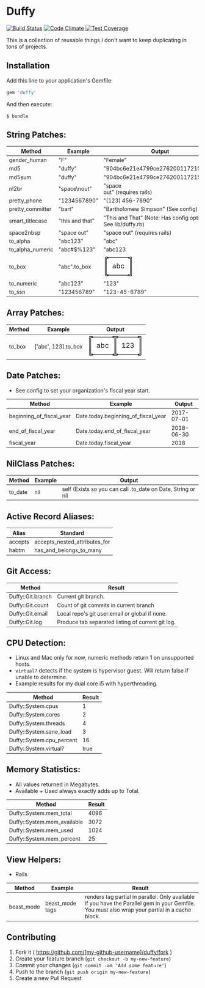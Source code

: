 # Duffy

[![Build Status](https://travis-ci.org/duffyjp/duffy.svg?branch=master)](https://travis-ci.org/duffyjp/duffy)
[![Code Climate](https://codeclimate.com/github/duffyjp/duffy/badges/gpa.svg)](https://codeclimate.com/github/duffyjp/duffy)
[![Test Coverage](https://codeclimate.com/github/duffyjp/duffy/badges/coverage.svg)](https://codeclimate.com/github/duffyjp/duffy/coverage)

This is a collection of reusable things I don't want to keep duplicating in tons of projects.

## Installation

Add this line to your application's Gemfile:

```ruby
gem 'duffy'
```

And then execute:
```shell
$ bundle
```

## String Patches:

Method            | Example         | Output
------------------|-----------------|-------
gender_human      | "F"             | "Female"
md5               | "duffy"         | "904bc6e21e4799ce276200117215b88b"
md5sum            | "duffy"         | "904bc6e21e4799ce276200117215b88b"
nl2br             | "space\nout"    | "space<br/>out"  (requires rails)
pretty_phone      | "1234567890"    | "(123) 456-7890" 
pretty_committer  | "bart"          | "Bartholomew Simpson" (See config)
smart_titlecase   | "this and that" | "This and That" (Note: Has config options. See lib/duffy.rb)
space2nbsp        | "space out"     | "space&nbsp;out" (requires rails)
to_alpha          | "abc123"        | "abc"
to_alpha_numeric  | "abc#$%123"     | "abc123
to_box            | "abc".to_box    | ![Example](doc/abc.png)
to_numeric        | "abc123"        | "123"
to_ssn            | "123456789"     | "123-45-6789"


## Array Patches:
Method            | Example                | Output
------------------|------------------------|-------
to_box            | ['abc', 123].to_box    | ![Example](doc/abc123.png)


## Date Patches:
* See config to set your organization's fiscal year start.

Method                   | Example                             | Output
-------------------------|-------------------------------------|-------
beginning_of_fiscal_year | Date.today.beginning_of_fiscal_year | 2017-07-01
end_of_fiscal_year       | Date.today.end_of_fiscal_year       | 2018-06-30
fiscal_year              | Date.today.fiscal_year              | 2018


## NilClass Patches:

Method            | Example         | Output
------------------|-----------------|-------
to_date           | nil             | self (Exists so you can call .to_date on Date, String or nil


## Active Record Aliases:

Alias             | Standard
------------------|---------
accepts           | accepts_nested_attributes_for
habtm             | has_and_belongs_to_many


## Git Access:

Method              |   Result
--------------------|---------
Duffy::Git.branch   | Current git branch.
Duffy::Git.count    | Count of git commits in current branch
Duffy::Git.email    | Local repo's git user.email or global if none.
Duffy::Git.log      | Produce tab separated listing of current git log.


## CPU Detection:
* Linux and Mac only for now, numeric methods return 1 on unsupported hosts.
* `virtual?` detects if the system is hypervisor guest. Will return false if unable to determine.
* Example results for my dual core i5 with hyperthreading.

Method    |   Result
----------|---------
Duffy::System.cpus       | 1
Duffy::System.cores      | 2
Duffy::System.threads    | 4
Duffy::System.sane_load  | 3
Duffy::System.cpu_percent| 16
Duffy::System.virtual?   | true

## Memory Statistics:
* All values returned in Megabytes.
* Available + Used always exactly adds up to Total.

Method    |   Result
----------|---------
Duffy::System.mem_total       | 4096
Duffy::System.mem_available   | 3072
Duffy::System.mem_used        | 1024
Duffy::System.mem_percent     | 25


## View Helpers:
* Rails

Method      | Example                             | Result
------------|-------------------------------------|-------
beast_mode  | beast_mode tags               | renders tag partial in parallel. Only available if you have the Parallel gem in your Gemfile.  You must also wrap your partial in a cache block.


## Contributing

1. Fork it ( https://github.com/[my-github-username]/duffy/fork )
2. Create your feature branch (`git checkout -b my-new-feature`)
3. Commit your changes (`git commit -am 'Add some feature'`)
4. Push to the branch (`git push origin my-new-feature`)
5. Create a new Pull Request
